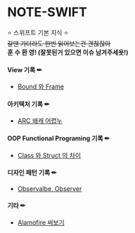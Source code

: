 # NOTE-SWIFT

⭐ 스위프트 기본 지식 ⭐   
~~갈땐 가더라도 한번 읽어보는건 괜찮잖아~~   
**훈 수 환 영! (잘못된거 있으면 이슈 남겨주세욧!)**   

#### View 기록 ✏

 * [Bound 와 Frame](https://github.com/CKANYWHERE/noteswift/blob/main/View/Bound%20VS%20Frame.md)   


#### 아키텍처 기록 ✏

 * [ARC 왜캐 어렵누](https://github.com/CKANYWHERE/noteswift/blob/main/%EC%95%84%ED%82%A4%ED%85%8D%EC%B2%98/ARC%20%EB%9E%80%20%EB%AD%98%EA%B9%8C%EC%9A%94.md)   


#### OOP Functional Programing 기록  ✏

 * [Class 와 Struct 의 차이](https://github.com/CKANYWHERE/noteswift/blob/main/OOP%20Functional%20Programing/Class%20vs%20Struct.md)   


#### 디자인 패턴 기록 ✏

 * [Observalbe, Observer](https://github.com/CKANYWHERE/noteswift/blob/main/%EB%94%94%EC%9E%90%EC%9D%B8%ED%8C%A8%ED%84%B4/Observer%20vs%20Observable.md)   



#### 기타 ✏

 * [Alamofire 써보기](https://github.com/CKANYWHERE/noteswift/blob/main/%EA%B8%B0%ED%83%80/AlamoFire%20%EB%9D%BC%EC%9D%B4%EB%B8%8C%EB%9F%AC%EB%A6%AC.md)   